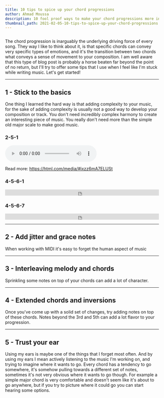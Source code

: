 ```yaml
---
title: 10 tips to spice up your chord progressions
author: Ahmad Moussa
description: 10 fool proof ways to make your chord progressions more interesting
thumbnail_path: 2021-02-05-10-tips-to-spice-up-your-chord-progressions.png
---
```

<span class="image left"><img src="https://gorillasun.de/thumbnails/2021-02-05-10-tips-to-spice-up-your-chord-progressions.png" alt="" /></span>

<p>The chord progression is inarguably the underlying driving force of every song. They way I like to think about it, is that specific chords can convey very specific types of emotions, and it's the transition between two chords what conveys a sense of movement to your composition. I am well aware that this type of blog post is probably a horse beaten far beyond the point of no return, but I'll try to offer some tips that I use when I feel like I'm stuck while writing music. Let's get started!</p>

<hr class="major" />

<h2>1 - Stick to the basics</h2>
<p>One thing I learned the hard way is that adding complexity to your music, for the sake of adding complexity is usually not a good way to develop your composition or track. You don't need incredibly complex harmony to create an interesting piece of music. You really don't need more than the simple old major scale to make good music.</p>

<div class="row">
<!-- Break -->
<div class="col-4 col-12-medium">
  <h3>2-5-1</h3>

  <!--Simplest syntax--> <audio src="https://archive.org/download/ReclaimHtml5/ReclaimHtml5.mp3" type="audio/mpeg" controls> I'm sorry. You're browser doesn't support HTML5 <code>audio</code>. </audio>

Read more: https://html.com/media/#ixzz6mA7ELUSt
</div>
<div class="col-4 col-12-medium">
  <h3>4-5-6-1</h3>
  <iframe width="100%" height="20" scrolling="no" frameborder="no" src="https://w.soundcloud.com/player/?url=https%3A//api.soundcloud.com/tracks/983320672%3Fsecret_token%3Ds-ripQ4qsDTsp&color=%23c6d2d8&auto_play=false&hide_related=false&show_comments=true&show_user=false&show_reposts=false&show_teaser=true"></iframe>
</div>
<div class="col-4 col-12-medium">
  <h3>4-5-6-7</h3>
  <iframe width="100%" height="20" scrolling="no" frameborder="no" src="https://w.soundcloud.com/player/?url=https%3A//api.soundcloud.com/tracks/983321110&color=%23c6d2d8&auto_play=false&hide_related=false&show_comments=true&show_user=false&show_reposts=false&show_teaser=true"></iframe>
</div>
</div>



<hr class="major" />

<h2>2 - Add jitter and grace notes</h2>
<p> When working with MIDI it's easy to forget the human aspect of music</p>

<hr class="major" />

<h2>3 - Interleaving melody and chords</h2>
<p> Sprinkling some notes on top of your chords can add a lot of character.  </p>

<hr class="major" />

<h2>4 - Extended chords and inversions</h2>
<p>Once you've come up with a solid set of changes, try adding notes on top of these chords. Notes beyond the 3rd and 5th can add a lot flavor to your progression.</p>

<hr class="major" />

<h2>5 - Trust your ear</h2>
<p>Using my ears is maybe one of the things that I forget most often. And by using my ears I mean actively listening to the music I'm working on, and trying to imagine where it wants to go. Every chord has a tendency to go somewhere, it's somehow pulling towards a different set of notes, sometimes it's not very obvious where it wants to go though. For example a simple major chord is very comfortable and doesn't seem like it's about to go anywhere, but if you try to picture where it could go you can start hearing some options. </p>
